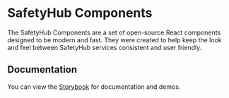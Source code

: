 # SafetyHub Components

The SafetyHub Components are a set of open-source React components designed to be modern and fast.
They were created to help keep the look and feel between SafetyHub services consistent and user friendly.

## Documentation

You can view the [Storybook](https://safetyhub-cloud.github.io/components/?path=/docs/stories-introduction--docs) for documentation and demos.

